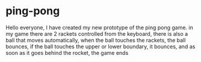 # ping-pong
Hello everyone, I have created my new prototype of the ping pong game. in my game there are 2 rackets controlled from the keyboard, there is also a ball that moves automatically, when the ball touches the rackets, the ball bounces, if the ball touches the upper or lower boundary, it bounces, and as soon as it goes behind the rocket, the game ends
